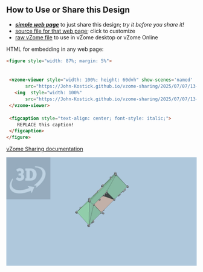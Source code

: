 
## How to Use or Share this Design

 - [***simple web page***](<https://John-Kostick.github.io/vzome-sharing/2025/07/07/13-59-06-Tetraxis-Puzzle-study-6/>) to just share this design; *try it before you share it!*
 - [source file for that web page](<https://github.com/John-Kostick/vzome-sharing/edit/main/2025/07/07/13-59-06-Tetraxis-Puzzle-study-6/index.md>); click to customize
 - [raw vZome file](<https://raw.githubusercontent.com/John-Kostick/vzome-sharing/main/2025/07/07/13-59-06-Tetraxis-Puzzle-study-6/Tetraxis-Puzzle-study-6.vZome>) to use in vZome desktop or vZome Online
 
 HTML for embedding in any web page:
 ```html
<figure style="width: 87%; margin: 5%">
  
  
  <vzome-viewer style="width: 100%; height: 60dvh" show-scenes='named'
        src="https://John-Kostick.github.io/vzome-sharing/2025/07/07/13-59-06-Tetraxis-Puzzle-study-6/Tetraxis-Puzzle-study-6.vZome" >
    <img  style="width: 100%"
        src="https://John-Kostick.github.io/vzome-sharing/2025/07/07/13-59-06-Tetraxis-Puzzle-study-6/Tetraxis-Puzzle-study-6.png" >
  </vzome-viewer>

  <figcaption style="text-align: center; font-style: italic;">
     REPLACE this caption!
  </figcaption>
</figure>

 ```

[vZome Sharing documentation](https://vzome.github.io/vzome/sharing.html#how-it-works)

![Image](<Tetraxis-Puzzle-study-6.png>)

